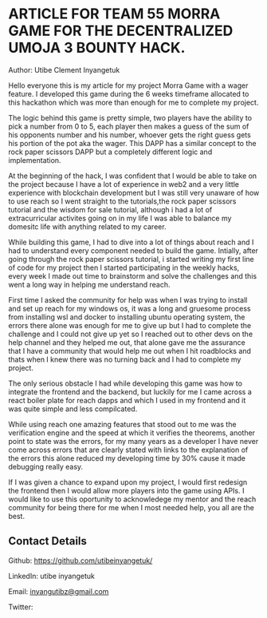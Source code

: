 # ARTICLE  FOR TEAM 55 MORRA GAME FOR  THE DECENTRALIZED UMOJA 3 BOUNTY HACK.

Author: Utibe Clement Inyangetuk

Hello everyone this is my article for my project Morra Game with a wager feature. I developed this game during the 6 weeks timeframe allocated to this hackathon which was more than enough for me to complete my project.

The logic behind this game is pretty simple, two players have the ability to pick a number from 0 to 5, each player then makes a guess of the sum of his opponents number and his number, whoever gets the right guess gets his portion of the pot aka the wager. This DAPP has a similar concept to the rock paper scissors DAPP but a completely different logic and implementation.

At the beginning of the hack, I was confident that I would be able to take on the project because I have a lot of experience in web2 and a very little experience with blockchain development but  I was still very unaware of how to use reach so I went straight to the tutorials,the rock paper scissors tutorial and the wisdom for sale tutorial, although i had a lot of extracurricular activites going on in my life I was able to balance my domesitc life with anything related to my career.

While building this game, I had to dive into a lot of things about reach and I  had to understand every component needed to build the game. Intially, after going through the rock paper scissors tutorial, i started writing my first line of code for my project then I started participating in the weekly hacks,  every week I made  out time to brainstorm and solve the challenges and this went a long way in helping me understand reach.

First time I asked the community for help was when I was trying to install and set up reach for my windows os, it was a long and gruesome process from installing wsl and docker to installing ubuntu operating system, the errors there alone was enough for me to give up but I had to complete the challenge and I could not give up yet so I reached out to other devs on the help channel and they helped me out, that alone gave me the assurance that I have a community that would help  me out when I hit roadblocks and thats when I knew there was no turning back and I had to complete my project.

The only serious obstacle I had while developing this game was how to integrate the frontend and the backend, but luckily for me I came across a react boiler plate for reach dapps and which I used in my frontend and it was quite simple and less compilcated.

While using reach one amazing features that stood out to me was the verification engine and the speed at which it verifies the theorems, another point to state was the errors, for my many years as a developer I have never come across errors that are clearly stated with links to the explanation of the errors this alone reduced my developing time by 30% cause it made debugging really easy.

If I was given a chance to expand upon my  project, I would first redesign the frontend then I would  allow more players into the game using APIs.
I would like to use this oportunity to acknowledege my mentor and the reach community for being there for me when I most needed help, you all are the best.

## Contact Details

Github: https://github.com/utibeinyangetuk/

LinkedIn: utibe inyangetuk

Email: inyangutibz@gmail.com

Twitter:
